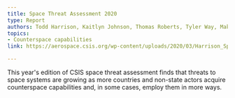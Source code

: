 ```yaml
---
title: Space Threat Assessment 2020
type: Report
authors: Todd Harrison, Kaitlyn Johnson, Thomas Roberts, Tyler Way, Makena Young
topics:
- Counterspace capabilities
link: https://aerospace.csis.org/wp-content/uploads/2020/03/Harrison_SpaceThreatAssessment20_WEB_FINAL-min.pdf

---
```

This year's edition of CSIS space threat assessment finds that threats to space systems are growing as more countries and non-state actors acquire counterspace capabilities and, in some cases, employ them in more ways. 